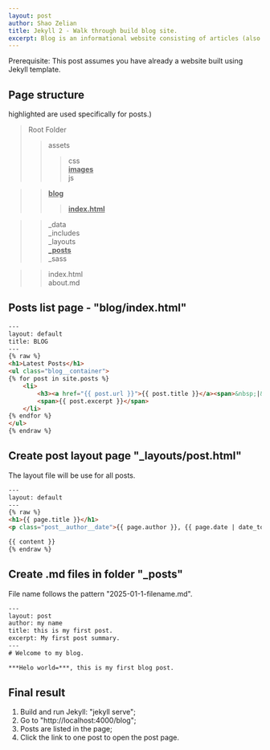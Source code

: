 ```yaml
---
layout: post
author: Shao Zelian
title: Jekyll 2 - Walk through build blog site.
excerpt: Blog is an informational website consisting of articles (also known as posts). Jekyll is a very simple template for blog site but popular and easy to use.
---
```


Prerequisite: This post assumes you have already a website built using Jekyll template. <br/>

## **Page structure** 
<span class="highlight">highlighted</span> are used specifically for posts.)<br/>

> Root Folder <br/>
> > assets <br/>
> > > css <br/>
> > > <span class="highlight"><ins>**images**</ins></span> <br/>
> > > js <br/>

> > <span class="highlight"><ins>**blog**</ins></span> <br/>
> > ><span class="highlight"><ins>**index.html**</ins></span> <br/>

> > _data <br/>
> > _includes <br/>
> > _layouts <br/>
> > <span class="highlight"><ins>**_posts**</ins></span> <br/>
> > _sass <br/>

> > index.html <br/>
> > about.md <br/>

## Posts list page - "blog/index.html"

~~~html
---
layout: default
title: BLOG
---            
{% raw %}
<h1>Latest Posts</h1>
<ul class="blog__container">
{% for post in site.posts %}
    <li>
        <h3><a href="{{ post.url }}">{{ post.title }}</a><span>&nbsp;|&nbsp;{{ post.date | date_to_string }}</span></h3>
        <span>{{ post.excerpt }}</span>
    </li>
{% endfor %}
</ul>
{% endraw %}
~~~

## Create post layout page "_layouts/post.html"

The layout file will be use for all posts.
~~~html
---
layout: default
---
{% raw %}
<h1>{{ page.title }}</h1>
<p class="post__author__date">{{ page.author }}, {{ page.date | date_to_string }}</p>

{{ content }}
{% endraw %}
~~~

## Create .md files in folder "_posts"

File name follows the pattern "2025-01-1-filename.md".

~~~html
---
layout: post
author: my name
title: this is my first post.
excerpt: My first post summary. 
---
# Welcome to my blog.

***Helo world=***, this is my first blog post.
~~~


## Final result

1. Build and run Jekyll: "jekyll serve";
2. Go to "http://localhost:4000/blog";
3. Posts are listed in the page;
4. Click the link to one post to open the post page.
